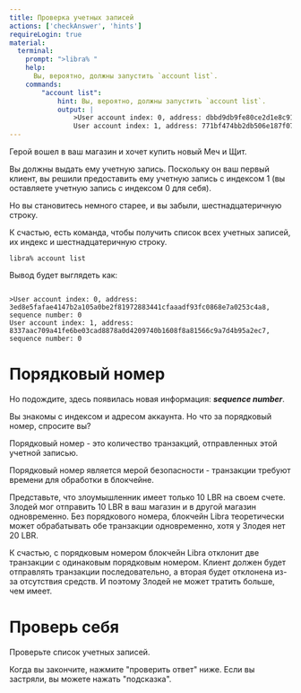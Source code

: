 ```yaml
---
title: Проверка учетных записей
actions: ['checkAnswer', 'hints']
requireLogin: true
material:
  terminal:
    prompt: ">libra% "
    help:
      Вы, вероятно, должны запустить `account list`.
    commands:
        "account list":
            hint: Вы, вероятно, должны запустить `account list`.
            output: |
                >User account index: 0, address: dbbd9db9fe80ce2d1e8c9166bdda2dfc6c2defe25042e11e14958d64604cfd82, sequence number: 0, status: Local
                User account index: 1, address: 771bf474bb2db506e187f0756b464a3e28896efa2516867ea001187d7c174066, sequence number: 0, status: Local
---
```


Герой вошел в ваш магазин и хочет купить новый Меч и Щит.

Вы должны выдать ему учетную запись. Поскольку он ваш первый клиент, вы решили предоставить ему учетную запись с индексом 1 (вы оставляете учетную запись с индексом 0 для себя).

Но вы становитесь немного старее, и вы забыли, шестнадцатеричную строку.

К счастью, есть команда, чтобы получить список всех учетных записей, их индекс и шестнадцатеричную строку.

```
libra% account list
```

Вывод будет выглядеть как:
```

>User account index: 0, address: 3ed8e5fafae4147b2a105a0be2f81972883441cfaaadf93fc0868e7a0253c4a8, sequence number: 0
User account index: 1, address: 8337aac709a41fe6be03cad8878a0d4209740b1608f8a81566c9a7d4b95a2ec7, sequence number: 0

```

# Порядковый номер

Но подождите, здесь появилась новая информация: **_sequence number_**.

Вы знакомы с индексом и адресом аккаунта. Но что за порядковый номер, спросите вы?

Порядковый номер - это количество транзакций, отправленных этой учетной записью.

Порядковый номер является мерой безопасности - транзакции требуют времени для обработки в блокчейне.

Представьте, что злоумышленник имеет только 10 LBR на своем счете. Злодей мог отправить 10 LBR в ваш магазин и в другой магазин одновременно. Без порядкового номера, блокчейн Libra теоретически может обрабатывать обе транзакции одновременно, хотя у Злодея нет 20 LBR.

К счастью, с порядковым номером блокчейн Libra отклонит две транзакции с одинаковым порядковым номером. Клиент должен будет отправлять транзакции последовательно, а вторая будет отклонена из-за отсутствия средств. И поэтому Злодей не может тратить больше, чем имеет.

# Проверь себя

Проверьте список учетных записей.

Когда вы закончите, нажмите "проверить ответ" ниже. Если вы застряли, вы можете нажать "подсказка".
